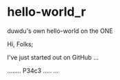 # hello-world_r
duwdu's own hello-world on the ONE

Hi, Folks;

I've just started out on GitHub ...

........
P34c3
.....
...
